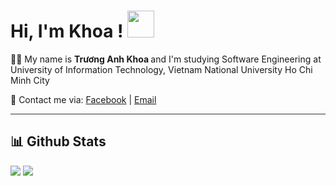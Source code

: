 <h1> Hi, I'm Khoa ! <img width="43px" src="https://i.imgur.com/mQpRWAK.png">  </img> </h1>

👨‍💻 My name is <b> Trương Anh Khoa </b> and I'm studying Software Engineering at University of Information Technology, Vietnam National University Ho Chi Minh City

📠 <span> Contact me via: </span> <a href="https://facebook.com/khoatruong.13">Facebook</a> |  <a href="mailto:anhkhoatqt11@gmail.com">Email</a>

<hr style="height:1px;border:none;color:#333;background-color:#333;" />

<!---
anhkhoatqt11/anhkhoatqt11 is a ✨ special ✨ repository because its `README.md` (this file) appears on your GitHub profile.
You can click the Preview link to take a look at your changes.
--->
 
<h2>📊 Github Stats </h2>

<img src="https://github-readme-stats.vercel.app/api?username=anhkhoatqt11&theme=tokyonight&show_icons=true&count_private=true">

<img src="https://github-readme-stats.vercel.app/api/top-langs/?username=anhkhoatqt11&theme=tokyonight&layout=&langs_count=5">
